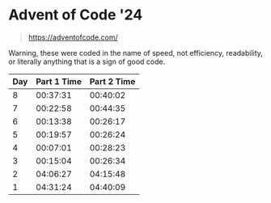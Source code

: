 # Advent of Code '24

> https://adventofcode.com/

Warning, these were coded in the name of speed, not efficiency, readability, or literally anything that is a sign of good code.

| Day | Part 1 Time | Part 2 Time |
| --- | ----------- | ----------- |
|  8  | 00:37:31    | 00:40:02    |
|  7  | 00:22:58    | 00:44:35    |
|  6  | 00:13:38    | 00:26:17    |
|  5  | 00:19:57    | 00:26:24    |
|  4  | 00:07:01    | 00:28:23    |
|  3  | 00:15:04    | 00:26:34    |
|  2  | 04:06:27    | 04:15:48    |
|  1  | 04:31:24    | 04:40:09    |
